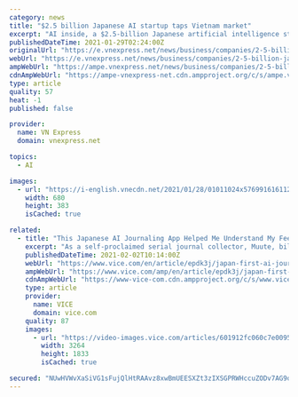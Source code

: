 ```yaml
---
category: news
title: "$2.5 billion Japanese AI startup taps Vietnam market"
excerpt: "AI inside, a $2.5-billion Japanese artificial intelligence startup, has entered Vietnam through a partnership with a local company as part of its global expansion strategy."
publishedDateTime: 2021-01-29T02:24:00Z
originalUrl: "https://e.vnexpress.net/news/business/companies/2-5-billion-japanese-ai-startup-taps-vietnam-market-4227973.html"
webUrl: "https://e.vnexpress.net/news/business/companies/2-5-billion-japanese-ai-startup-taps-vietnam-market-4227973.html"
ampWebUrl: "https://ampe.vnexpress.net/news/business/companies/2-5-billion-japanese-ai-startup-taps-vietnam-market-4227973.html"
cdnAmpWebUrl: "https://ampe-vnexpress-net.cdn.ampproject.org/c/s/ampe.vnexpress.net/news/business/companies/2-5-billion-japanese-ai-startup-taps-vietnam-market-4227973.html"
type: article
quality: 57
heat: -1
published: false

provider:
  name: VN Express
  domain: vnexpress.net

topics:
  - AI

images:
  - url: "https://i-english.vnecdn.net/2021/01/28/01011024x57699161611205229-161-8312-4257-1611824746_680x0.png"
    width: 680
    height: 383
    isCached: true

related:
  - title: "This Japanese AI Journaling App Helped Me Understand My Feelings"
    excerpt: "As a self-proclaimed serial journal collector, Muute, billed as Japan’s first AI journaling app, was all too enticing for me. Much like a writing prompts journal, the app asks questions that encourage self-reflection."
    publishedDateTime: 2021-02-02T10:14:00Z
    webUrl: "https://www.vice.com/en/article/epdk3j/japan-first-ai-journaling-app-muute-experience-understand-feelings-mental-health"
    ampWebUrl: "https://www.vice.com/amp/en/article/epdk3j/japan-first-ai-journaling-app-muute-experience-understand-feelings-mental-health"
    cdnAmpWebUrl: "https://www-vice-com.cdn.ampproject.org/c/s/www.vice.com/amp/en/article/epdk3j/japan-first-ai-journaling-app-muute-experience-understand-feelings-mental-health"
    type: article
    provider:
      name: VICE
      domain: vice.com
    quality: 87
    images:
      - url: "https://video-images.vice.com/articles/601912fc060c7e009597478a/lede/1612260630822-befunky-collage-42.jpeg?crop=1xw:0.9106xh;0xw,0xh"
        width: 3264
        height: 1833
        isCached: true

secured: "NUwHVWvXaSiVG1sFujQlHtRAAvz8xwBmUEESXZt3zIXSGPRWHccuZODv7AG9qv/awk46Q80HzpxHD/px3jAzyi7A3QTGwglD0ZMLSJeSICHtvMKIbvf1wV+cs41mPKzsOe0eenlELf1v9wBhN802fotHT/tFElymVQ1cXc894r9wOhtXCFcXsoLmQByvYaSKrE0xQr4FTfyKzUBTvvs7DA+mcXoBBKUYQDLNhbV5/hpb0olxqsr4Vc6eztjnbkJmzkSymvFMkV5cs1vg6hCP9KnQ5YozOt5hi2GkxksobOP4uWlvZt4f0gNy8Yrcih0hLTu8w7mNVcjuN00C7PnD0oamdSf5wZM/bimn1Q2fV3I=;APkeQknw88dWT35Ijcffjg=="
---
```


